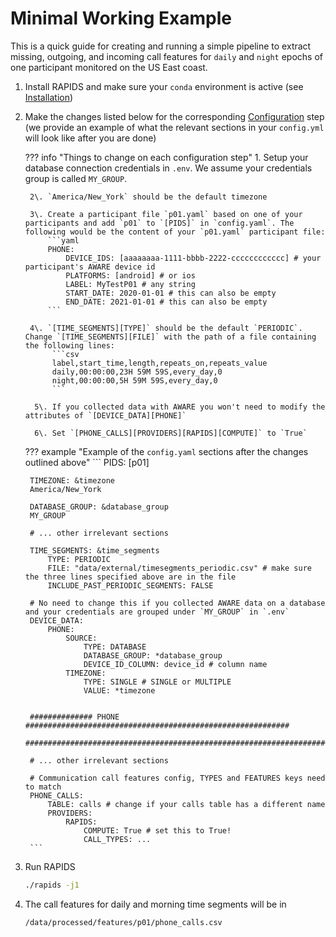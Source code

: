 Minimal Working Example
=======================

This is a quick guide for creating and running a simple pipeline to extract missing, outgoing, and incoming call features for `daily` and `night` epochs of one participant monitored on the US East coast.

1. Install RAPIDS and make sure your `conda` environment is active (see [Installation](../../setup/installation))
2. Make the changes listed below for the corresponding [Configuration](../../setup/configuration) step (we provide an example of what the relevant sections in your `config.yml` will look like after you are done)
    
    ??? info "Things to change on each configuration step"
        1\. Setup your database connection credentials in `.env`. We assume your credentials group is called `MY_GROUP`.

        2\. `America/New_York` should be the default timezone

        3\. Create a participant file `p01.yaml` based on one of your participants and add `p01` to `[PIDS]` in `config.yaml`. The following would be the content of your `p01.yaml` participant file:
            ```yaml
            PHONE:
                DEVICE_IDS: [aaaaaaaa-1111-bbbb-2222-cccccccccccc] # your participant's AWARE device id
                PLATFORMS: [android] # or ios
                LABEL: MyTestP01 # any string
                START_DATE: 2020-01-01 # this can also be empty
                END_DATE: 2021-01-01 # this can also be empty
            ```
        
        4\. `[TIME_SEGMENTS][TYPE]` should be the default `PERIODIC`. Change `[TIME_SEGMENTS][FILE]` with the path of a file containing the following lines:
             ```csv
             label,start_time,length,repeats_on,repeats_value
             daily,00:00:00,23H 59M 59S,every_day,0
             night,00:00:00,5H 59M 59S,every_day,0
             ```

         5\. If you collected data with AWARE you won't need to modify the attributes of `[DEVICE_DATA][PHONE]`

         6\. Set `[PHONE_CALLS][PROVIDERS][RAPIDS][COMPUTE]` to `True`


    ??? example "Example of the `config.yaml` sections after the changes outlined above"
        ```
        PIDS: [p01]

        TIMEZONE: &timezone
        America/New_York

        DATABASE_GROUP: &database_group
        MY_GROUP

        # ... other irrelevant sections

        TIME_SEGMENTS: &time_segments
            TYPE: PERIODIC
            FILE: "data/external/timesegments_periodic.csv" # make sure the three lines specified above are in the file
            INCLUDE_PAST_PERIODIC_SEGMENTS: FALSE

        # No need to change this if you collected AWARE data on a database and your credentials are grouped under `MY_GROUP` in `.env`
        DEVICE_DATA:
            PHONE:
                SOURCE: 
                    TYPE: DATABASE
                    DATABASE_GROUP: *database_group
                    DEVICE_ID_COLUMN: device_id # column name
                TIMEZONE: 
                    TYPE: SINGLE # SINGLE or MULTIPLE
                    VALUE: *timezone 


        ############## PHONE ###########################################################
        ################################################################################

        # ... other irrelevant sections

        # Communication call features config, TYPES and FEATURES keys need to match
        PHONE_CALLS:
            TABLE: calls # change if your calls table has a different name
            PROVIDERS:
                RAPIDS:
                    COMPUTE: True # set this to True!
                    CALL_TYPES: ...
        ```

3. Run RAPIDS
    ```bash
    ./rapids -j1
    ```
4. The call features for daily and morning time segments will be in 
   ```
   /data/processed/features/p01/phone_calls.csv
   ```


